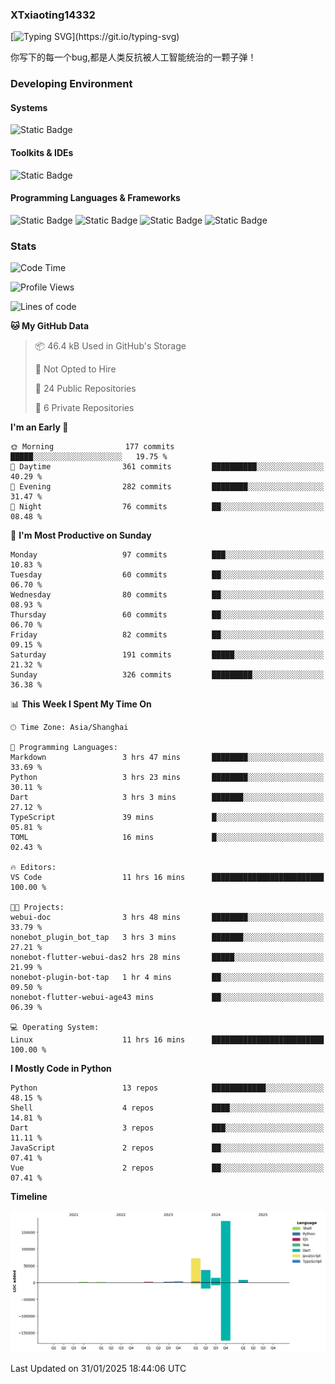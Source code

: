 ### XTxiaoting14332

[![Typing SVG](https://readme-typing-svg.herokuapp.com?font=JetBrians+Mono&pause=1000&random=false&width=435&lines=Hello+World!)](https://git.io/typing-svg)

你写下的每一个bug,都是人类反抗被人工智能统治的一颗子弹！

### Developing Environment

#### Systems

![Static Badge](https://img.shields.io/badge/Ubuntu-%20?style=flat-square&logo=ubuntu&logoColor=white&color=E34F26)

#### Toolkits & IDEs

![Static Badge](https://img.shields.io/badge/Visual%20Studio%20Code-%20?style=flat-square&logo=visualstudiocode&logoColor=white&color=blue)

#### Programming Languages & Frameworks

![Static Badge](https://img.shields.io/badge/Dart-%20?style=flat-square&logo=dart&logoColor=white&color=0175C2)
![Static Badge](https://img.shields.io/badge/Flutter-%20?style=flat-square&logo=flutter&logoColor=white&color=02569B)
![Static Badge](https://img.shields.io/badge/Python-%20?style=flat-square&logo=python&logoColor=white&color=E7A781)
![Static Badge](https://img.shields.io/badge/Bash%20Shell-%20?style=flat-square&logo=shell&logoColor=white&color=49D868)

### Stats

<!--START_SECTION:waka-->
![Code Time](http://img.shields.io/badge/Code%20Time-275%20hrs%2020%20mins-blue)

![Profile Views](http://img.shields.io/badge/Profile%20Views-0-blue)

![Lines of code](https://img.shields.io/badge/From%20Hello%20World%20I%27ve%20Written-325.5%20thousand%20lines%20of%20code-blue)

**🐱 My GitHub Data** 

> 📦 46.4 kB Used in GitHub's Storage 
 > 
> 🚫 Not Opted to Hire
 > 
> 📜 24 Public Repositories 
 > 
> 🔑 6 Private Repositories 
 > 
**I'm an Early 🐤** 

```text
🌞 Morning                177 commits         █████░░░░░░░░░░░░░░░░░░░░   19.75 % 
🌆 Daytime                361 commits         ██████████░░░░░░░░░░░░░░░   40.29 % 
🌃 Evening                282 commits         ████████░░░░░░░░░░░░░░░░░   31.47 % 
🌙 Night                  76 commits          ██░░░░░░░░░░░░░░░░░░░░░░░   08.48 % 
```
📅 **I'm Most Productive on Sunday** 

```text
Monday                   97 commits          ███░░░░░░░░░░░░░░░░░░░░░░   10.83 % 
Tuesday                  60 commits          ██░░░░░░░░░░░░░░░░░░░░░░░   06.70 % 
Wednesday                80 commits          ██░░░░░░░░░░░░░░░░░░░░░░░   08.93 % 
Thursday                 60 commits          ██░░░░░░░░░░░░░░░░░░░░░░░   06.70 % 
Friday                   82 commits          ██░░░░░░░░░░░░░░░░░░░░░░░   09.15 % 
Saturday                 191 commits         █████░░░░░░░░░░░░░░░░░░░░   21.32 % 
Sunday                   326 commits         █████████░░░░░░░░░░░░░░░░   36.38 % 
```


📊 **This Week I Spent My Time On** 

```text
🕑︎ Time Zone: Asia/Shanghai

💬 Programming Languages: 
Markdown                 3 hrs 47 mins       ████████░░░░░░░░░░░░░░░░░   33.69 % 
Python                   3 hrs 23 mins       ████████░░░░░░░░░░░░░░░░░   30.11 % 
Dart                     3 hrs 3 mins        ███████░░░░░░░░░░░░░░░░░░   27.12 % 
TypeScript               39 mins             █░░░░░░░░░░░░░░░░░░░░░░░░   05.81 % 
TOML                     16 mins             █░░░░░░░░░░░░░░░░░░░░░░░░   02.43 % 

🔥 Editors: 
VS Code                  11 hrs 16 mins      █████████████████████████   100.00 % 

🐱‍💻 Projects: 
webui-doc                3 hrs 48 mins       ████████░░░░░░░░░░░░░░░░░   33.79 % 
nonebot_plugin_bot_tap   3 hrs 3 mins        ███████░░░░░░░░░░░░░░░░░░   27.21 % 
nonebot-flutter-webui-das2 hrs 28 mins       █████░░░░░░░░░░░░░░░░░░░░   21.99 % 
nonebot-plugin-bot-tap   1 hr 4 mins         ██░░░░░░░░░░░░░░░░░░░░░░░   09.50 % 
nonebot-flutter-webui-age43 mins             ██░░░░░░░░░░░░░░░░░░░░░░░   06.39 % 

💻 Operating System: 
Linux                    11 hrs 16 mins      █████████████████████████   100.00 % 
```

**I Mostly Code in Python** 

```text
Python                   13 repos            ████████████░░░░░░░░░░░░░   48.15 % 
Shell                    4 repos             ████░░░░░░░░░░░░░░░░░░░░░   14.81 % 
Dart                     3 repos             ███░░░░░░░░░░░░░░░░░░░░░░   11.11 % 
JavaScript               2 repos             ██░░░░░░░░░░░░░░░░░░░░░░░   07.41 % 
Vue                      2 repos             ██░░░░░░░░░░░░░░░░░░░░░░░   07.41 % 
```



**Timeline**

![Lines of Code chart](https://raw.githubusercontent.com/XTxiaoting14332/XTxiaoting14332/main/assets/bar_graph.png)


 Last Updated on 31/01/2025 18:44:06 UTC
<!--END_SECTION:waka-->